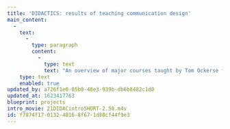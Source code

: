 ```yaml
---
title: 'DIDACTICS: results of teaching communication design'
main_content:
  -
    text:
      -
        type: paragraph
        content:
          -
            type: text
            text: "An overview of major courses taught by Tom Ockerse from the time he started teaching Graphic Design at Indiana University in 1967, followed by courses at the Rhode Island School of Design since 1971, until his retirement in 2018.\_"
    type: text
    enabled: true
updated_by: a726f1e0-85b0-48e3-939b-db6b8482c1d0
updated_at: 1623417763
blueprint: projects
intro_movie: 21DIDACintroSHORT-2.50.m4v
id: f7874f17-0132-4016-8f67-1d88cf44f9e3
---
```

